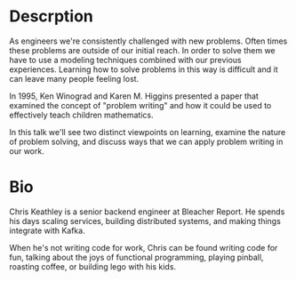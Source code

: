 # Descrption

As engineers we're consistently challenged with new problems.
Often times these problems are outside of our initial reach. In order to
solve them we have to use a modeling techniques combined with our previous
experiences. Learning how to solve problems in this way is difficult and
it can leave many people feeling lost.

In 1995, Ken Winograd and Karen M. Higgins presented a paper that examined
the concept of "problem writing" and how it could be used to effectively
teach children mathematics.

In this talk we'll see two distinct viewpoints on learning, examine the
nature of problem solving, and discuss ways that we can apply problem
writing in our work.

# Bio

Chris Keathley is a senior backend engineer at Bleacher Report. He spends
his days scaling services, building distributed systems, and making things
integrate with Kafka.

When he's not writing code for work, Chris can be found writing code for
fun, talking about the joys of functional programming, playing pinball,
roasting coffee, or building lego with his kids.

